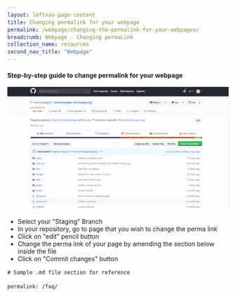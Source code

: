 ```yaml
---
layout: leftnav-page-content
title: Changing permalink for your webpage
permalink: /webpage/changing-the-permalink-for-your-webpages/
breadcrumb: Webpage - Changing permaLink
collection_name: resources
second_nav_title: "Webpage"
---
```


#### **Step-by-step guide to change permalink for your webpage**
![Change permalink for your webpage](/images/resources/changing-the-perma-link-of-your-webpages.gif)
* Select your "Staging" Branch
* In your repository, go to page that you wish to change the perma link
* Click on "edit" pencil button
* Change the perma link of your page by amending the section below inside the file
* Click on "Commit changes" button

```
# Sample .md file section for reference

permalink: /faq/
```
